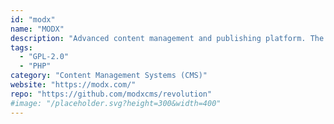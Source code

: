 ```yaml
---
id: "modx"
name: "MODX"
description: "Advanced content management and publishing platform. The current version is called 'Revolution'."
tags:
  - "GPL-2.0"
  - "PHP"
category: "Content Management Systems (CMS)"
website: "https://modx.com/"
repo: "https://github.com/modxcms/revolution"
#image: "/placeholder.svg?height=300&width=400"
---
```


